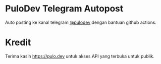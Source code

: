 # PuloDev Telegram Autopost

Auto posting ke kanal telegram [@pulodev](https://t.me/s/pulodev) dengan bantuan github actions.

# Kredit

Terima kasih https://pulo.dev untuk akses API yang terbuka untuk publik.
